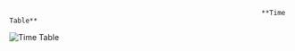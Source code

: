                                                                    **Time Table**
![Time Table](https://github.com/user-attachments/assets/0bcb8026-29ab-403c-a453-0887f5df62f9)
